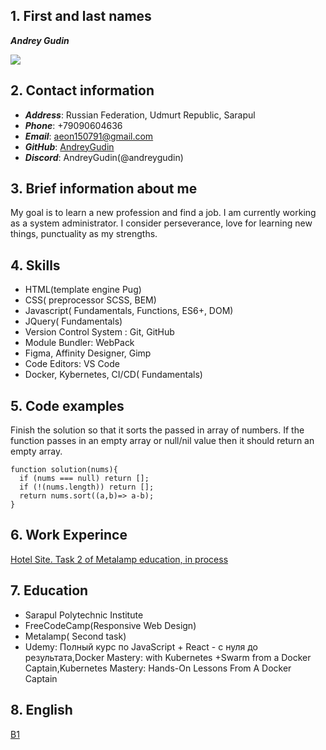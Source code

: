 ## 1. First and last names 

***Andrey Gudin***

  ![](https://lh3.googleusercontent.com/FtVGIbEQOGhrksDaLsLHs9o1miaqpKNUNW2ka1OyKGuIPI0qQaliOerDwIX32lUyl4G9Dund0innHIdJS9fu00_G2EPysSD9lNEBhkA-s04FbF8w_QpR7QFZbAp2tC61ntlLnOhO5-SP6bsMelM-b-yiDg7dHm3pHB-UKyi-6hCiSeqtSVKoZfeRaM-OrPA6le6vsxajG5Mt9aJokgn2YC335Zxg_DianfqdYCENYt1v1ciKJG2MWlG7V3WsOkBLoCI4XWmIC26SLhA6XZVUo0IVaK8Jno_pxMQERDUNF7RXLMmgGIXt5VbZ9hxVxQTicj5GmJL4tZPRhk5qY9uB9MKAtmJTbe8Vz5EZF7SRJH6k96jOJ82eR8a11HejJojPrbXHQUo7hiyhrIj8l-3xgTDt6cqDhtA2M-abvOvAvwoTDQs2gg3987G6fclrEJ7qena-QSmXpRLEHvZm5FrB2rf4PoIi3FvIk3RrhRLYKFpjrQE9bAz1qjrjdegKm9sMyEXQs6mQRvZt6NQahIZBJkuOdEZAHA8qGigNGS-cDdgsjkYB-u8msH6E1IMpN-3MvhfqP-kDPDPDYJMhBUESITVfUHFJ147X043W-fdOVKdyMTI_ve4fLQwpVIPZWYXOM5ln2UPPFS4wvCDECdw2sbwBQmVRBKsRbwouERi_rLIBM2Mzibko4b7qxT9dcMw3zbiU8t3xBcedu-ac1F9PbeYD=w200-h267-no?authuser=0)


## 2. Contact information
   - ***Address***: Russian Federation, Udmurt Republic, Sarapul
   - ***Phone***: +79090604636
   - ***Email***: aeon150791@gmail.com
   - ***GitHub***: [AndreyGudin](https://github.com/AndreyGudin)
   - ***Discord***: AndreyGudin(@andreygudin)

## 3. Brief information about me
My goal is to learn a new profession and find a job. I am currently working as a system administrator. I consider perseverance, love for learning new things, punctuality as my strengths.

## 4. Skills
   - HTML(template engine Pug)
   - CSS( preprocessor SCSS, BEM)
   - Javascript( Fundamentals, Functions, ES6+, DOM)
   - JQuery( Fundamentals)
   - Version Control System : Git, GitHub
   - Module Bundler: WebPack
   - Figma, Affinity Designer, Gimp
   - Code Editors: VS Code
   - Docker, Kybernetes, CI/CD( Fundamentals)

## 5. Code examples

Finish the solution so that it sorts the passed in array of numbers. If the function passes in an empty array or null/nil value then it should return an empty array.

```
function solution(nums){
  if (nums === null) return [];  
  if (!(nums.length)) return [];  
  return nums.sort((a,b)=> a-b);
}

```


## 6. Work Experince

  [Hotel Site. Task 2 of Metalamp education, in process](https://github.com/AndreyGudin/project-metalamp2)


## 7. Education
  - Sarapul Polytechnic Institute
  - FreeCodeCamp(Responsive Web Design)
  - Metalamp( Second task)
  - Udemy: Полный курс по JavaScript + React - с нуля до результата,Docker Mastery: with Kubernetes +Swarm from a Docker Captain,Kubernetes Mastery: Hands-On Lessons From A Docker Captain


## 8. English
  [B1](https://examinator.epam.com/Main/PersonalAssignments/323312)
  